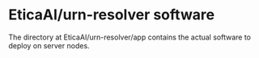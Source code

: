 # EticaAI/urn-resolver software
The directory at EticaAI/urn-resolver/app contains the actual software to deploy on server nodes.